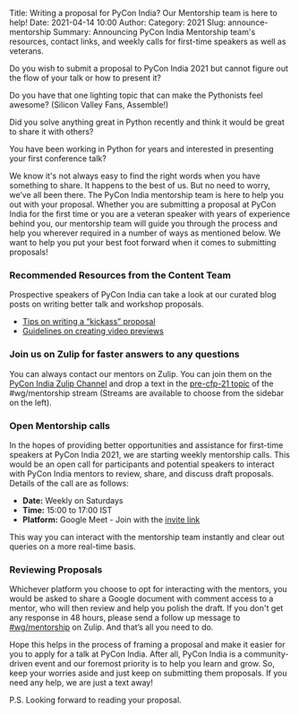 Title: Writing a proposal for PyCon India? Our Mentorship team is here to help!
Date: 2021-04-14 10:00
Author: 
Category: 2021
Slug: announce-mentorship
Summary: Announcing PyCon India Mentorship team's resources, contact links, and weekly calls for first-time speakers as well as veterans.

Do you wish to submit a proposal to PyCon India 2021 but cannot figure out the flow of your talk or how to present it?

Do you have that one lighting topic that can make the Pythonists feel awesome? (Silicon Valley Fans, Assemble!)

Did you solve anything great in Python recently and think it would be great to share it with others?

You have been working in Python for years and interested in presenting your first conference talk?

We know it's not always easy to find the right words when you have something to share. It happens to the best of us. But no need to worry, we’ve all been there. The PyCon India mentorship team is here to help you out with your proposal. Whether you are submitting a proposal at PyCon India for the first time or you are a veteran speaker with years of experience behind you, our mentorship team will guide you through the process and help you wherever required in a number of ways as mentioned below. We want to help you put your best foot forward when it comes to submitting proposals!

### **Recommended Resources from the Content Team**

Prospective speakers of PyCon India can take a look at our curated blog posts on writing better talk and workshop proposals.

* [Tips on writing a “kickass” proposal](https://in.pycon.org/blog/2020/2020-workshop-cfp-announcement.html)
* [Guidelines on creating video previews](https://in.pycon.org/blog/2020/2020-call-for-proposals-announcement.html)

### **Join us on Zulip for faster answers to any questions**

You can always contact our mentors on Zulip. You can join them on the [PyCon India Zulip Channel](https://pyconindia.zulipchat.com/#) and drop a text in the [pre-cfp-21 topic](https://pyconindia.zulipchat.com/#narrow/stream/245487-wg.2Fmentorship/topic/pre-cfp-21) of the #wg/mentorship stream (Streams are available to choose from the sidebar on the left).

### **Open Mentorship calls**

In the hopes of providing better opportunities and assistance for first-time speakers at PyCon India 2021, we are starting weekly mentorship calls. This would be an open call for participants and potential speakers to interact with PyCon India mentors to review, share, and discuss draft proposals. Details of the call are as follows:

* **Date:** Weekly on Saturdays
* **Time:** 15:00 to 17:00 IST
* **Platform:** Google Meet - Join with the [invite link](https://meet.jit.si/PyConIndia21Mentorship)

This way you can interact with the mentorship team instantly and clear out queries on a more real-time basis.

### **Reviewing Proposals**

Whichever platform you choose to opt for interacting with the mentors, you would be asked to share a Google document with comment access to a mentor, who will then review and help you polish the draft. If you don't get any response in 48 hours, please send a follow up message to [#wg/mentorship](https://pyconindia.zulipchat.com/#narrow/stream/245487-wg.2Fmentorship/topic/pre-cfp-21) on Zulip. And that’s all you need to do.

Hope this helps in the process of framing a proposal and make it easier for you to apply for a talk at PyCon India. After all, PyCon India is a community-driven event and our foremost priority is to help you learn and grow. So, keep your worries aside and just keep on submitting them proposals. If you need any help, we are just a text away!

P.S. Looking forward to reading your proposal.
